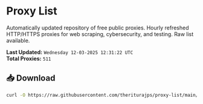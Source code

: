 # Proxy List

Automatically updated repository of free public proxies. Hourly refreshed HTTP/HTTPS proxies for web scraping, cybersecurity, and testing. Raw list available.

**Last Updated:** `Wednesday 12-03-2025 12:31:22 UTC`  
**Total Proxies:** `511`

## 📥 Download
```bash
curl -O https://raw.githubusercontent.com/theriturajps/proxy-list/main/proxies.txt
